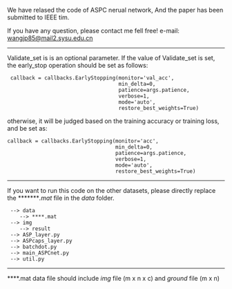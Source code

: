 We have relased the code of ASPC nerual network, And the paper has been submitted to IEEE tim. 

 If you have any question, please contact me fell free!
 e-mail: wangjp85@mail2.sysu.edu.cn

******
Validate_set is is an optional parameter. If the value of Validate_set is set, the early_stop operation should be set as follows:

     callback = callbacks.EarlyStopping(monitor='val_acc',
                                        min_delta=0,
                                        patience=args.patience,
                                        verbose=1,
                                        mode='auto',
                                        restore_best_weights=True)

otherwise, it will be judged based on the training accuracy or training loss, and be set as:

    callback = callbacks.EarlyStopping(monitor='acc',
                                       min_delta=0,
                                       patience=args.patience,
                                       verbose=1,
                                       mode='auto',
                                       restore_best_weights=True)
******
If you want to run this code on the other datasets, please directly replace the ********.mat* file in the *data* folder.

     --> data
        --> ****.mat
     --> img
        --> result
     --> ASP_layer.py
     --> ASPcaps_layer.py
     --> batchdot.py
     --> main_ASPCnet.py
     --> util.py
******
   ****.mat data file should include *img* file (m x n x c) and *ground* file (m x n)
